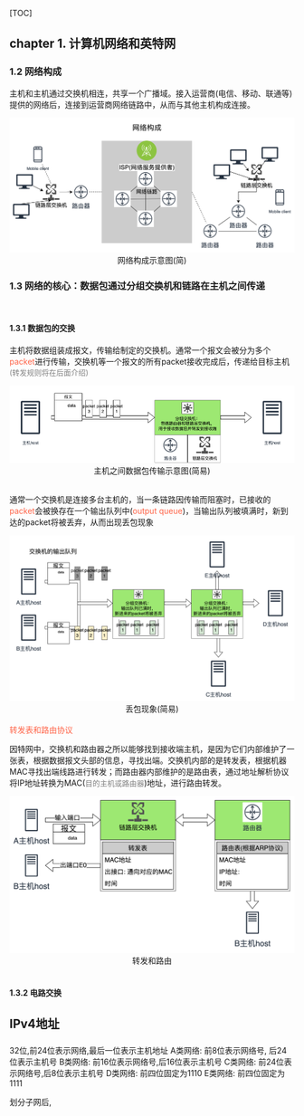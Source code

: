 [TOC]

## chapter 1. 计算机网络和英特网

### 1.2 网络构成
主机和主机通过交换机相连，共享一个广播域。接入运营商(电信、移动、联通等)提供的网络后，连接到运营商网络链路中，从而与其他主机构成连接。
<div align=left>
<img width = 600 src = "../../images/java/web/网络构成.png" alt="图片路径错误"/>
<center>网络构成示意图(简)</center>
</div>

### 1.3 网络的核心：数据包通过分组交换机和链路在主机之间传递

<br>

#### 1.3.1 数据包的交换
主机将数据组装成报文，传输给制定的交换机。通常一个报文会被分为多个<font color=tomato>packet</font>进行传输，交换机等一个报文的所有packet接收完成后，传递给目标主机<font color=gray size=2>(转发规则将在后面介绍)</font>
<div align=left>
<img width = 600 src = "../../images/java/web/主机之间数据传输示意图.png" alt="图片路径错误"/>
<center>主机之间数据包传输示意图(简易)</center>
</div>

<br>

通常一个交换机是连接多台主机的，当一条链路因传输而阻塞时，已接收的<font color=tomato>packet</font>会被换存在一个输出队列中(<font color=tomato>output queue</font>)，当输出队列被填满时，新到达的packet将被丢弃，从而出现丢包现象

<div align=left>
<img width = 600 src = "../../images/java/web/交换机的输出队列.png" alt="交换机的输出队列"/>
<center>丢包现象(简易)</center>
</div>
<br>
<font color=tomato>转发表和路由协议</font>

因特网中，交换机和路由器之所以能够找到接收端主机，是因为它们内部维护了一张表，根据数据报文头部的信息，寻找出端。交换机内部的是转发表，根据机器MAC寻找出端线路进行转发；而路由器内部维护的是路由表，通过地址解析协议将IP地址转换为MAC(<font color=gray size=2>目的主机或路由器</font>)地址，进行路由转发。
<div align=left>
<img width = 600 src = "../../images/java/web/转发表和路由表.png" alt="转发表和路由表"/>
<center>转发和路由</center>
</div>
<br>

#### 1.3.2 电路交换

## IPv4地址
### 
32位,前24位表示网络,最后一位表示主机地址
A类网络: 前8位表示网络号, 后24位表示主机号
B类网络: 前16位表示网络号,后16位表示主机号
C类网络: 前24位表示网络号,后8位表示主机号
D类网络: 前四位固定为1110
E类网络: 前四位固定为1111

划分子网后, 